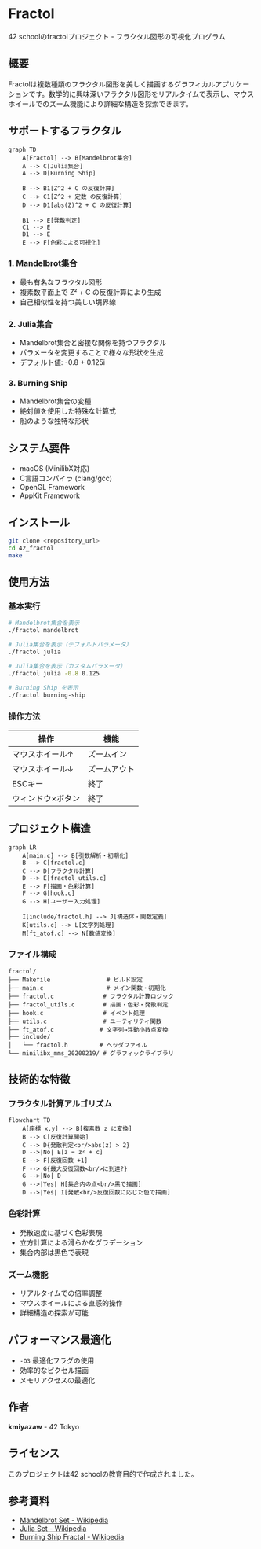 # Fractol

42 schoolのfractolプロジェクト - フラクタル図形の可視化プログラム

## 概要

Fractolは複数種類のフラクタル図形を美しく描画するグラフィカルアプリケーションです。数学的に興味深いフラクタル図形をリアルタイムで表示し、マウスホイールでのズーム機能により詳細な構造を探索できます。

## サポートするフラクタル

```mermaid
graph TD
    A[Fractol] --> B[Mandelbrot集合]
    A --> C[Julia集合]  
    A --> D[Burning Ship]
    
    B --> B1[Z^2 + C の反復計算]
    C --> C1[Z^2 + 定数 の反復計算]
    D --> D1[abs(Z)^2 + C の反復計算]
    
    B1 --> E[発散判定]
    C1 --> E
    D1 --> E
    E --> F[色彩による可視化]
```

### 1. Mandelbrot集合
- 最も有名なフラクタル図形
- 複素数平面上で Z² + C の反復計算により生成
- 自己相似性を持つ美しい境界線

### 2. Julia集合
- Mandelbrot集合と密接な関係を持つフラクタル
- パラメータを変更することで様々な形状を生成
- デフォルト値: -0.8 + 0.125i

### 3. Burning Ship
- Mandelbrot集合の変種
- 絶対値を使用した特殊な計算式
- 船のような独特な形状

## システム要件

- macOS (MinilibX対応)
- C言語コンパイラ (clang/gcc)
- OpenGL Framework
- AppKit Framework

## インストール

```bash
git clone <repository_url>
cd 42_fractol
make
```

## 使用方法

### 基本実行

```bash
# Mandelbrot集合を表示
./fractol mandelbrot

# Julia集合を表示（デフォルトパラメータ）
./fractol julia

# Julia集合を表示（カスタムパラメータ）
./fractol julia -0.8 0.125

# Burning Ship を表示
./fractol burning-ship
```

### 操作方法

| 操作 | 機能 |
|------|------|
| マウスホイール↑ | ズームイン |
| マウスホイール↓ | ズームアウト |
| ESCキー | 終了 |
| ウィンドウ×ボタン | 終了 |

## プロジェクト構造

```mermaid
graph LR
    A[main.c] --> B[引数解析・初期化]
    B --> C[fractol.c]
    C --> D[フラクタル計算]
    D --> E[fractol_utils.c]
    E --> F[描画・色彩計算]
    F --> G[hook.c]
    G --> H[ユーザー入力処理]
    
    I[include/fractol.h] --> J[構造体・関数定義]
    K[utils.c] --> L[文字列処理]
    M[ft_atof.c] --> N[数値変換]
```

### ファイル構成

```
fractol/
├── Makefile                # ビルド設定
├── main.c                  # メイン関数・初期化
├── fractol.c              # フラクタル計算ロジック
├── fractol_utils.c        # 描画・色彩・発散判定
├── hook.c                 # イベント処理
├── utils.c                # ユーティリティ関数
├── ft_atof.c             # 文字列→浮動小数点変換
├── include/
│   └── fractol.h         # ヘッダファイル
└── minilibx_mms_20200219/ # グラフィックライブラリ
```

## 技術的な特徴

### フラクタル計算アルゴリズム

```mermaid
flowchart TD
    A[座標 x,y] --> B[複素数 z に変換]
    B --> C[反復計算開始]
    C --> D{発散判定<br/>abs(z) > 2}
    D -->|No| E[z = z² + c]
    E --> F[反復回数 +1]
    F --> G{最大反復回数<br/>に到達?}
    G -->|No| D
    G -->|Yes| H[集合内の点<br/>黒で描画]
    D -->|Yes| I[発散<br/>反復回数に応じた色で描画]
```

### 色彩計算
- 発散速度に基づく色彩表現
- 立方計算による滑らかなグラデーション
- 集合内部は黒色で表現

### ズーム機能
- リアルタイムでの倍率調整
- マウスホイールによる直感的操作
- 詳細構造の探索が可能

## パフォーマンス最適化

- `-O3` 最適化フラグの使用
- 効率的なピクセル描画
- メモリアクセスの最適化

## 作者

**kmiyazaw** - 42 Tokyo

## ライセンス

このプロジェクトは42 schoolの教育目的で作成されました。

## 参考資料

- [Mandelbrot Set - Wikipedia](https://en.wikipedia.org/wiki/Mandelbrot_set)
- [Julia Set - Wikipedia](https://en.wikipedia.org/wiki/Julia_set)
- [Burning Ship Fractal - Wikipedia](https://en.wikipedia.org/wiki/Burning_Ship_fractal)